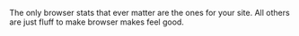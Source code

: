 <!--
id: 232552819
link: http://kevinisom.info/post/232552819/the-only-browser-stats-that-ever-matter-are-the
slug: the-only-browser-stats-that-ever-matter-are-the
date: Wed Nov 04 2009 17:44:19 GMT+1300 (NZDT)
raw: {"blog_name":"kevinisom","id":232552819,"post_url":"http://kevinisom.info/post/232552819/the-only-browser-stats-that-ever-matter-are-the","slug":"the-only-browser-stats-that-ever-matter-are-the","type":"text","date":"2009-11-04 04:44:19 GMT","timestamp":1257309859,"state":"published","format":"html","reblog_key":"uhyXhsZs","tags":[],"short_url":"http://tmblr.co/Zw68YyDt7bp","highlighted":[],"feed_item":"http://twitter.com/kev_nz/statuses/5410883407","from_feed_id":"650289","note_count":0,"title":null,"body":"<p>The only browser stats that ever matter are the ones for your site. All others are just fluff to make browser makes feel good.</p>"}
publish: 2009-11-04
tags: 
title: null
-->


The only browser stats that ever matter are the ones for your site. All
others are just fluff to make browser makes feel good.


